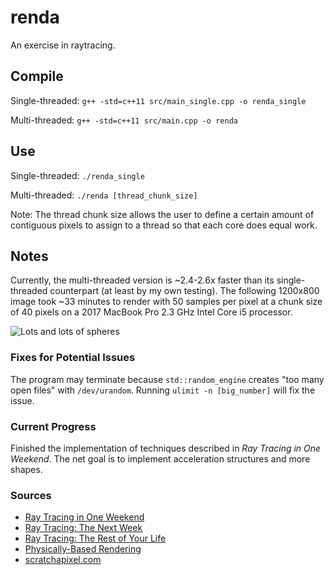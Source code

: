 # renda
An exercise in raytracing.

## Compile
Single-threaded: `g++ -std=c++11 src/main_single.cpp -o renda_single`

Multi-threaded: `g++ -std=c++11 src/main.cpp -o renda`

## Use
Single-threaded: `./renda_single`

Multi-threaded: `./renda [thread_chunk_size]`

Note: The thread chunk size allows the user to define a certain amount of contiguous
pixels to assign to a thread so that each core does equal work.

## Notes
Currently, the multi-threaded version is ~2.4-2.6x faster than its
single-threaded counterpart (at least by my own testing). The following
1200x800 image took ~33 minutes to render with 50 samples per pixel at a chunk size of 40 pixels on a 2017 MacBook Pro 2.3 GHz Intel Core i5 processor.

![Lots and lots of spheres](https://i.imgur.com/2OdwWIk.jpg)

### Fixes for Potential Issues
The program may terminate because `std::random_engine` creates "too many open
files" with `/dev/urandom`. Running `ulimit -n [big_number]` will fix the
issue.

### Current Progress
Finished the implementation of techniques described in _Ray Tracing in One
Weekend_. The net goal is to implement acceleration structures and more shapes.

### Sources
- [Ray Tracing in One Weekend](https://github.com/petershirley/raytracinginoneweekend)
- [Ray Tracing: The Next Week](https://github.com/petershirley/raytracingthenextweek)
- [Ray Tracing: The Rest of Your Life](https://github.com/petershirley/raytracingtherestofyourlife)
- [Physically-Based Rendering](http://www.pbr-book.org/3ed-2018/contents.html)
- [scratchapixel.com](scratchapixel.com)
